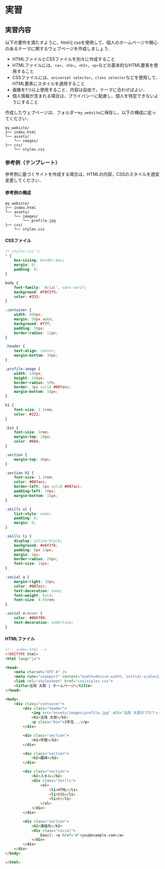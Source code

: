 # 実習

## 実習内容

以下の要件を満たすように、htmlとcssを使用して、個人のホームページや関心のあるテーマに関するウェブページを作成しましょう．

- HTMLファイルとCSSファイルを別々に作成すること
- HTMLファイルには、`<a>`，`<h1>`，`<h2>`，`<p>`などの基本的なHTML要素を使用すること
- CSSファイルには、`universal selector`，`class selector`などを使用して、HTML要素にスタイルを適用すること
- 画像を1つ以上使用すること．内容は自由で，テーマに合わせばよい．
- 個人情報が含まれる場合は、プライバシーに配慮し、個人を特定できないようにすること
  
作成したウェブページは、フォルダー`my_website`に保存し、以下の構成に従ってください．

```plain text
my_website/
├── index.html
└── assets/
    └── images/
├── css/
    └── styles.css
```

### 参考例（テンプレート）

参考例に基づくサイトを作成する場合は，HTMLの内容，CSSのスタイルを適宜変更してください．

#### 参考例の構成

```plain text
my_website/
├── index.html
└── assets/
    └── images/
        └── profile.jpg
├── css/
    └── styles.css
```

#### CSSファイル

```css
/* styles.css */
* {
    box-sizing: border-box;
    margin: 0;
    padding: 0;
}

body {
    font-family: 'Arial', sans-serif;
    background: #f0f2f5;
    color: #333;
}

.container {
    width: 800px;
    margin: 50px auto;
    background: #fff;
    padding: 30px;
    border-radius: 12px;
}

.header {
    text-align: center;
    margin-bottom: 30px;
}

.profile-image {
    width: 140px;
    height: 140px;
    border-radius: 50%;
    border: 3px solid #007acc;
    margin-bottom: 16px;
}

h1 {
    font-size: 2.2rem;
    color: #222;
}

.bio {
    font-size: 1rem;
    margin-top: 10px;
    color: #666;
}

.section {
    margin-top: 40px;
}

.section h2 {
    font-size: 1.3rem;
    color: #007acc;
    border-left: 5px solid #007acc;
    padding-left: 10px;
    margin-bottom: 15px;
}

.skills ul {
    list-style: none;
    padding: 0;
    margin: 0;
}

.skills li {
    display: inline-block;
    background: #e6f2fb;
    padding: 8px 14px;
    margin: 5px;
    border-radius: 20px;
    font-size: 14px;
}

.social a {
    margin-right: 18px;
    color: #007acc;
    text-decoration: none;
    font-weight: bold;
    font-size: 0.95rem;
}

.social a:hover {
    color: #005f99;
    text-decoration: underline;
}
```

#### HTMLファイル

```html
<!-- index.html -->
<!DOCTYPE html>
<html lang="ja">

<head>
    <meta charset="UTF-8" />
    <meta name="viewport" content="width=device-width, initial-scale=1.0" />
    <link rel="stylesheet" href="css/styles.css">
    <title>法政 太郎 | ホームページ</title>
</head>

<body>
    <div class="container">
        <div class="header">
            <img src="assets/images/profile.jpg" alt="法政 太郎のプロフィール画像" class="profile-image" />
            <h1>法政 太郎</h1>
            <p class="bio">1年生...</p>
        </div>

        <div class="section">
            <h2>学歴</h2>
        </div>

        <div class="section">
            <h2>趣味</h2>
        </div>

        <div class="section">
            <h2>スキル</h2>
            <div class="skills">
                <ul>
                    <li>HTML</li>
                    <li>CSS</li>
                    <li>C</li>
                </ul>
            </div>
        </div>

        <div class="section">
            <h2>連絡先</h2>
            <div class="social">
                Email: <a href="#">you@example.com</a>
            </div>
        </div>
    </div>
</body>

</html>
```